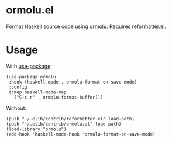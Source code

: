 # ormolu.el

Format Haskell source code using [ormolu](https://github.com/tweag/ormolu).  Requires [reformatter.el](https://github.com/purcell/reformatter.el).

# Usage

With [use-package](https://github.com/jwiegley/use-package/):

```elisp
(use-package ormolu
 :hook (haskell-mode . ormolu-format-on-save-mode)
 :config
 (:map haskell-mode-map
   ("C-c r" . ormolu-format-buffer)))
```

Without:

```elisp
(push "~/.elib/contrib/reformatter.el" load-path)
(push "~/.elib/contrib/ormolu.el" load-path)
(load-library "ormolu")
(add-hook 'haskell-mode-hook 'ormolu-format-on-save-mode)
```
